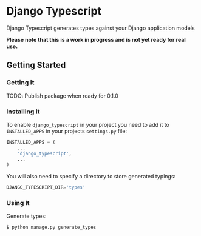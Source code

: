 # Django Typescript

Django Typescript generates types against your Django application models

**Please note that this is a work in progress and is not yet ready for real use.**

## Getting Started

### Getting It

TODO: Publish package when ready for 0.1.0

### Installing It

To enable `django_typescript` in your project you need to add it to `INSTALLED_APPS` in your projects
`settings.py` file:

```python
INSTALLED_APPS = (
    ...
    'django_typescript',
    ...
)
```
    
You will also need to specify a directory to store generated typings:

```python
DJANGO_TYPESCRIPT_DIR='types'
```


### Using It

Generate types:

    $ python manage.py generate_types